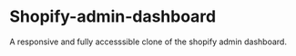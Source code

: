 # Shopify-admin-dashboard
A responsive and fully accesssible clone of the shopify admin dashboard. 

